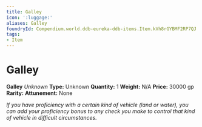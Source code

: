 ```yaml
---
title: Galley
icon: ':luggage:'
aliases: Galley
foundryId: Compendium.world.ddb-eureka-ddb-items.Item.kVh8rGYBMF2RP7QJ
tags:
- Item
---
```


# Galley

**Galley**
_Unknown_
**Type:** Unknown
**Quantity:** 1
**Weight:** N/A
**Price:** 30000 gp
**Rarity:** 
**Attunement:** None

*If you have proficiency with a certain kind of vehicle (land or water), you can add your proficiency bonus to any check you make to control that kind of vehicle in difficult circumstances.*